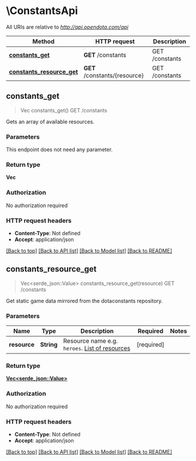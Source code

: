 # \ConstantsApi

All URIs are relative to *http://api.opendota.com/api*

Method | HTTP request | Description
------------- | ------------- | -------------
[**constants_get**](ConstantsApi.md#constants_get) | **GET** /constants | GET /constants
[**constants_resource_get**](ConstantsApi.md#constants_resource_get) | **GET** /constants/{resource} | GET /constants



## constants_get

> Vec<String> constants_get()
GET /constants

Gets an array of available resources.

### Parameters

This endpoint does not need any parameter.

### Return type

**Vec<String>**

### Authorization

No authorization required

### HTTP request headers

- **Content-Type**: Not defined
- **Accept**: application/json

[[Back to top]](#) [[Back to API list]](../README.md#documentation-for-api-endpoints) [[Back to Model list]](../README.md#documentation-for-models) [[Back to README]](../README.md)


## constants_resource_get

> Vec<serde_json::Value> constants_resource_get(resource)
GET /constants

Get static game data mirrored from the dotaconstants repository.

### Parameters


Name | Type | Description  | Required | Notes
------------- | ------------- | ------------- | ------------- | -------------
**resource** | **String** | Resource name e.g. `heroes`. [List of resources](https://github.com/odota/dotaconstants/tree/master/build) | [required] |

### Return type

[**Vec<serde_json::Value>**](serde_json::Value.md)

### Authorization

No authorization required

### HTTP request headers

- **Content-Type**: Not defined
- **Accept**: application/json

[[Back to top]](#) [[Back to API list]](../README.md#documentation-for-api-endpoints) [[Back to Model list]](../README.md#documentation-for-models) [[Back to README]](../README.md)

